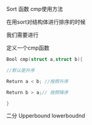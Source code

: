 
Sort 函数 cmp使用方法

在用sort对结构体进行排序的时候

我们需要进行

定义一个cmp函数
```c++
Bool cmp(struct a,struct b){

//默认是升序

Return a < b; //按照升序

Return b > a;// 按照降序

}
```
二分
Upperbound
lowerboudnd
